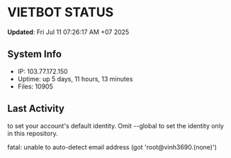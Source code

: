 # VIETBOT STATUS
**Updated**: Fri Jul 11 07:26:17 AM +07 2025

## System Info
- IP: 103.77.172.150
- Uptime: up 5 days, 11 hours, 13 minutes
- Files: 10905

## Last Activity

to set your account's default identity.
Omit --global to set the identity only in this repository.

fatal: unable to auto-detect email address (got 'root@vinh3690.(none)')
